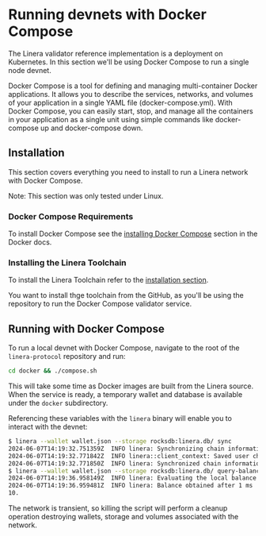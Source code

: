 # Running devnets with Docker Compose

The Linera validator reference implementation is a deployment on Kubernetes. In
this section we'll be using Docker Compose to run a single node devnet.

Docker Compose is a tool for defining and managing multi-container Docker
applications. It allows you to describe the services, networks, and volumes of
your application in a single YAML file (docker-compose.yml). With Docker
Compose, you can easily start, stop, and manage all the containers in your
application as a single unit using simple commands like docker-compose up and
docker-compose down.

## Installation

This section covers everything you need to install to run a Linera network with
Docker Compose.

Note: This section was only tested under Linux.

### Docker Compose Requirements

To install Docker Compose see the
[installing Docker Compose](https://docs.docker.com/compose/install/) section in
the Docker docs.

### Installing the Linera Toolchain

To install the Linera Toolchain refer to the
[installation section](../../developers/getting_started/installation.md#installing-from-github).

You want to install thge toolchain from the GitHub, as you'll be using the
repository to run the Docker Compose validator service.

## Running with Docker Compose

To run a local devnet with Docker Compose, navigate to the root of the
`linera-protocol` repository and run:

```bash
cd docker && ./compose.sh
```

This will take some time as Docker images are built from the Linera source. When
the service is ready, a temporary wallet and database is available under the
`docker` subdirectory.

Referencing these variables with the `linera` binary will enable you to interact
with the devnet:

```bash
$ linera --wallet wallet.json --storage rocksdb:linera.db/ sync
2024-06-07T14:19:32.751359Z  INFO linera: Synchronizing chain information
2024-06-07T14:19:32.771842Z  INFO linera::client_context: Saved user chain states
2024-06-07T14:19:32.771850Z  INFO linera: Synchronized chain information in 20 ms
$ linera --wallet wallet.json --storage rocksdb:linera.db/ query-balance
2024-06-07T14:19:36.958149Z  INFO linera: Evaluating the local balance of e476187f6ddfeb9d588c7b45d3df334d5501d6499b3f9ad5595cae86cce16a65 by staging execution of known incoming messages
2024-06-07T14:19:36.959481Z  INFO linera: Balance obtained after 1 ms
10.
```

The network is transient, so killing the script will perform a cleanup operation
destroying wallets, storage and volumes associated with the network.
